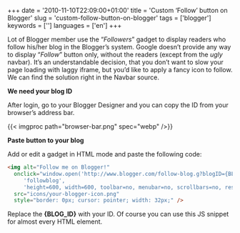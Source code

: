 +++
date = '2010-11-10T22:09:00+01:00'
title = 'Custom ‘Follow’ button on Blogger'
slug = 'custom-follow-button-on-blogger'
tags = ['blogger']
keywords = ['']
languages = ['en']
+++

Lot of Blogger member use the “_Followers_” gadget to display readers who follow his/her blog in the Blogger’s system.
Google doesn’t provide any way  to display “_Follow_” button only, without the readers (except from the *ugly* navbar). It’s an understandable decision, that you don’t want to slow your page loading with laggy iframe, but you’d like to apply a fancy icon to follow. We can find the solution right in the Navbar source.

**We need your blog ID**

After login, go to your Blogger Designer and you can copy the ID from your browser’s address bar.

{{< imgproc path="browser-bar.png" spec="webp" />}}

**Paste button to your blog**

Add or edit a gadget in HTML mode and paste the following code:

```html
<img alt="Follow me on Blogger!"
  onclick="window.open('http://www.blogger.com/follow-blog.g?blogID={BLOG_ID}',
     'followblog',
     'height=600, width=600, toolbar=no, menubar=no, scrollbars=no, resizable=no, location=no, directories=no, status=no');"
  src="icons/your-blogger-icon.png"
  style="border: 0px; cursor: pointer; width: 32px;" />
```

Replace the **{BLOG_ID}** with your ID.
Of course you can use this JS snippet for almost every HTML element.
